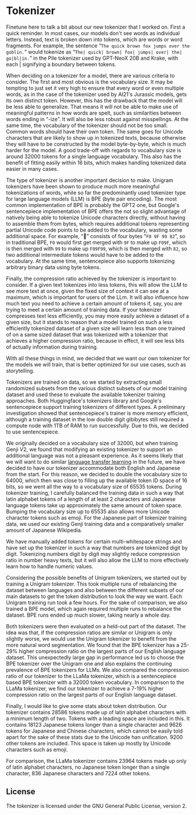 # Tokenizer

Finetune here to talk a bit about our new tokenizer that I worked on. First a quick reminder. In most cases, our models don't see words as individual letters. Instead, text is broken down into tokens, which are words or word fragments. For example, the sentence “`The quick brown fox jumps over the goblin.`” would tokenize as “`The| quick| brown| fox| jumps| over| the| go|bl|in.`” in the Pile tokenizer used by GPT-NeoX 20B and Krake, with each | signifying a boundary between tokens.

When deciding on a tokenizer for a model, there are various criteria to consider. The first and most obvious is the vocabulary size. It may be tempting to just set it very high to ensure that every word or even multiple words, as in the case of the tokenizer used by AI21's Jurassic models, gets its own distinct token. However, this has the drawback that the model will be less able to generalize. That means it will not be able to make use of meaningful patterns in how words are spelt, such as similarities between words ending in “-ize”. It will also be less robust against misspellings. At the same time, the vocabulary of the tokenizer should not be too small. Common words should have their own token. The same goes for Unicode characters that are likely to show up in tokenized texts, because otherwise they will have to be constructed by the model byte-by-byte, which is much harder for the model. A good trade-off with regards to vocabulary size is around 32000 tokens for a single language vocabulary. This also has the benefit of fitting easily within 16 bits, which makes handling tokenized data easier in many cases.

The type of tokenizer is another important decision to make. Unigram tokenizers have been shown to produce much more meaningful tokenizations of words, while so far the predominantly used tokenizer type for large language models (LLM) is BPE (byte pair encoding). The most common implementation of BPE is probably the GPT2 one, but Google's sentencepiece implementation of BPE offers the not so slight advantage of natively being able to tokenize Unicode characters directly, without having to assemble them from bytes, which requires additional tokens representing partial Unicode code points to be added to the vocabulary, wasting some additional space. For example, “🙂” consists of four bytes “`F0 9F 99 82`”, so in traditional BPE, `F0` would first get merged with `9F` to make up `F09F`, which is then merged with `99` to make up `F09F99`, which is then merged with `82`, so two additional intermediate tokens would have to be added to the vocabulary. At the same time, sentencepiece also supports tokenizing arbitrary binary data using byte tokens.

Finally, the compression ratio achieved by the tokenizer is important to consider. If a given text tokenizes into less tokens, this will allow the LLM to see more text at once, given the fixed size of context it can see at a maximum, which is important for users of the LLm. It will also influence how much text you need to achieve a certain amount of tokens if, say, you are trying to meet a certain amount of training data. If your tokenizer compresses text less efficiently, you may more easily achieve a dataset of a given size, but it stands to reason that a model trained on such a less efficiently tokenized dataset of a given size will learn less than one trained of on a same sized dataset that was tokenized with a tokenizer that achieves a higher compression ratio, because in effect, it will see less bits of actually information during training.

With all these things in mind, we decided that we want our own tokenizer for the models we will train, that is better optimized for our use cases, such as storytelling.

Tokenizers are trained on data, so we started by extracting small randomized subsets from the various distinct subsets of our model training dataset and used these to evaluate the available tokenizer training approaches. Both Huggingface's tokenizers library and Google's sentencepiece support training tokenizers of different types. A preliminary investigation showed that sentencepiece's trainer is more memory efficient, although a training dataset in the low double digit gibibytes still required a compute node with 1TB of RAM to run successfully. Due to this, we decided to use sentencepiece.

We originally decided on a vocabulary size of 32000, but when training Genji V2, we found that modifying an existing tokenizer to support an additional language was not a pleasant experience. As it seems likely that we will want to do similar [language transfer learning](https://blog.novelai.net/data-efficient-language-transfer-with-gpt-j-45daedaaf35a) in the future, we have decided to have our tokenizer accommodate both English and Japanese from the start. For this reason, we decided to double the vocabulary size to 64000, which then was close to filling up the available token ID space of 16 bits, so we went all the way to a vocabulary size of 65535 tokens. During tokenizer training, I carefully balanced the training data in such a way that latin alphabet tokens of a length of at least 2 characters and Japanese language tokens take up approximately the same amount of token space. Bumping the vocabulary size up to 65535 also allows more Unicode character tokens such as emoji. For the Japanese part of tokenizer training data, we used our existing Genji training data and a comparatively smaller amount of Japanese Wikipedia.

We have manually added tokens for certain multi-whitespace strings and have set up the tokenizer in such a way that numbers are tokenized digit by digit. Tokenizing numbers digit by digit may slightly reduce compression ratio in number heavy texts, but it will also allow the LLM to more effectively learn how to handle numeric values.

Considering the possible benefits of Unigram tokenizers, we started out by training a Unigram tokenizer. This took multiple runs of rebalancing the dataset between languages and also between the different subsets of our main datasets to get the token distribution to look the way we want. Each Unigram training run took a few hours. For the sake of comparison, we also trained a BPE model, which again required multiple runs to rebalance the dataset. BPE runs ended up much slower, taking nearly a whole day.

Both tokenizers were then evaluated on a held-out part of the dataset. The idea was that, if the compression ratios are similar or Unigram is only slightly worse, we would use the Unigram tokenizer to benefit from the more natural word segmentation. We found that the BPE tokenizer has a 25-29% higher compression ratio on the largest parts of our English language dataset. This unexpectedly large gap in performance led us to choose the BPE tokenizer over the Unigram one and also explains the continuing prevalence of BPE tokenizers for LLMs. We also compared the compression ratio of our tokenizer to the LLaMa tokenizer, which is a sentencepiece based BPE tokenizer with a 32000 token vocabulary. In comparison to the LLaMa tokenizer, we find our tokenizer to achieve a 7-19% higher compression ratio on the largest parts of our English language dataset.

Finally, I would like to give some stats about token distribution. Our tokenizer contains 28586 tokens made up of latin alphabet characters with a minimum length of two. Tokens with a leading space are included in this. It contains 18123 Japanese tokens longer than a single character and 9626 tokens for Japanese and Chinese characters, which cannot be easily told apart for the sake of these stats due to the Unicode han unification. 9200 other tokens are included. This space is taken up mostly by Unicode characters such as emoji.

For comparison, the LLaMa tokenizer contains 23964 tokens made up only of latin alphabet characters, no Japanese token longer than a single character, 836 Japanese characters and 7224 other tokens.

## License

The tokenizer is licensed under the GNU General Public License, version 2.
